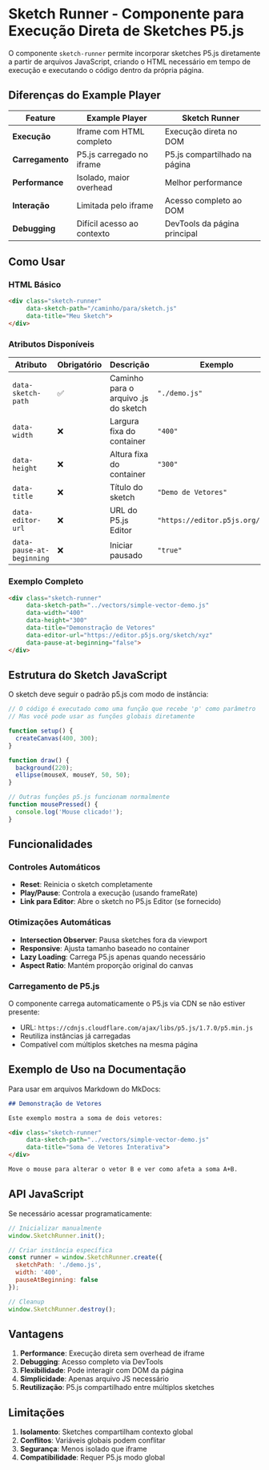 # Sketch Runner - Componente para Execução Direta de Sketches P5.js

O componente `sketch-runner` permite incorporar sketches P5.js diretamente a partir de arquivos JavaScript, criando o HTML necessário em tempo de execução e executando o código dentro da própria página.

## Diferenças do Example Player

| Feature | Example Player | Sketch Runner |
|---------|---------------|---------------|
| **Execução** | Iframe com HTML completo | Execução direta no DOM |
| **Carregamento** | P5.js carregado no iframe | P5.js compartilhado na página |
| **Performance** | Isolado, maior overhead | Melhor performance |
| **Interação** | Limitada pelo iframe | Acesso completo ao DOM |
| **Debugging** | Difícil acesso ao contexto | DevTools da página principal |

## Como Usar

### HTML Básico

```html
<div class="sketch-runner" 
     data-sketch-path="/caminho/para/sketch.js"
     data-title="Meu Sketch">
</div>
```

### Atributos Disponíveis

| Atributo | Obrigatório | Descrição | Exemplo |
|----------|-------------|-----------|---------|
| `data-sketch-path` | ✅ | Caminho para o arquivo .js do sketch | `"./demo.js"` |
| `data-width` | ❌ | Largura fixa do container | `"400"` |
| `data-height` | ❌ | Altura fixa do container | `"300"` |
| `data-title` | ❌ | Título do sketch | `"Demo de Vetores"` |
| `data-editor-url` | ❌ | URL do P5.js Editor | `"https://editor.p5js.org/..."` |
| `data-pause-at-beginning` | ❌ | Iniciar pausado | `"true"` |

### Exemplo Completo

```html
<div class="sketch-runner" 
     data-sketch-path="../vectors/simple-vector-demo.js"
     data-width="400"
     data-height="300"
     data-title="Demonstração de Vetores"
     data-editor-url="https://editor.p5js.org/sketch/xyz"
     data-pause-at-beginning="false">
</div>
```

## Estrutura do Sketch JavaScript

O sketch deve seguir o padrão p5.js com modo de instância:

```javascript
// O código é executado como uma função que recebe 'p' como parâmetro
// Mas você pode usar as funções globais diretamente

function setup() {
  createCanvas(400, 300);
}

function draw() {
  background(220);
  ellipse(mouseX, mouseY, 50, 50);
}

// Outras funções p5.js funcionam normalmente
function mousePressed() {
  console.log('Mouse clicado!');
}
```

## Funcionalidades

### Controles Automáticos

- **Reset**: Reinicia o sketch completamente
- **Play/Pause**: Controla a execução (usando frameRate)
- **Link para Editor**: Abre o sketch no P5.js Editor (se fornecido)

### Otimizações Automáticas

- **Intersection Observer**: Pausa sketches fora da viewport
- **Responsive**: Ajusta tamanho baseado no container
- **Lazy Loading**: Carrega P5.js apenas quando necessário
- **Aspect Ratio**: Mantém proporção original do canvas

### Carregamento de P5.js

O componente carrega automaticamente o P5.js via CDN se não estiver presente:
- URL: `https://cdnjs.cloudflare.com/ajax/libs/p5.js/1.7.0/p5.min.js`
- Reutiliza instâncias já carregadas
- Compatível com múltiplos sketches na mesma página

## Exemplo de Uso na Documentação

Para usar em arquivos Markdown do MkDocs:

```markdown
## Demonstração de Vetores

Este exemplo mostra a soma de dois vetores:

<div class="sketch-runner" 
     data-sketch-path="../vectors/simple-vector-demo.js"
     data-title="Soma de Vetores Interativa">
</div>

Move o mouse para alterar o vetor B e ver como afeta a soma A+B.
```

## API JavaScript

Se necessário acessar programaticamente:

```javascript
// Inicializar manualmente
window.SketchRunner.init();

// Criar instância específica
const runner = window.SketchRunner.create({
  sketchPath: './demo.js',
  width: '400',
  pauseAtBeginning: false
});

// Cleanup
window.SketchRunner.destroy();
```

## Vantagens

1. **Performance**: Execução direta sem overhead de iframe
2. **Debugging**: Acesso completo via DevTools
3. **Flexibilidade**: Pode interagir com DOM da página
4. **Simplicidade**: Apenas arquivo JS necessário
5. **Reutilização**: P5.js compartilhado entre múltiplos sketches

## Limitações

1. **Isolamento**: Sketches compartilham contexto global
2. **Conflitos**: Variáveis globais podem conflitar
3. **Segurança**: Menos isolado que iframe
4. **Compatibilidade**: Requer P5.js modo global